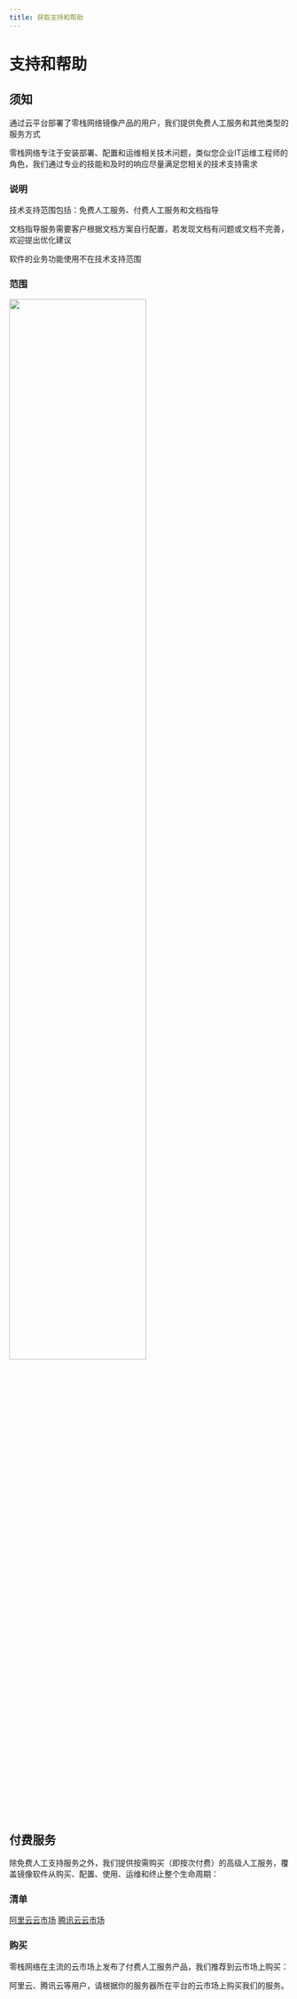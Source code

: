 ```yaml
---
title: 获取支持和帮助
---
```

# 支持和帮助

## 须知
通过云平台部署了零栈网络镜像产品的用户，我们提供免费人工服务和其他类型的服务方式

零栈网络专注于安装部署、配置和运维相关技术问题，类似您企业IT运维工程师的角色，我们通过专业的技能和及时的响应尽量满足您相关的技术支持需求

### 说明
技术支持范围包括：免费人工服务、付费人工服务和文档指导


文档指导服务需要客户根据文档方案自行配置，若发现文档有问题或文档不完善，欢迎提出优化建议


软件的业务功能使用不在技术支持范围
### 范围

  

<img src='https://cdn.jsdelivr.net/gh/virain/picture@main/img/service-2020-12-02-10-32-49.jpg' width=70%>

## 付费服务
除免费人工支持服务之外，我们提供按需购买（即按次付费）的高级人工服务，覆盖镜像软件从购买、配置、使用、运维和终止整个生命周期：

### 清单

[阿里云云市场](https://shop29568xq0.market.aliyun.com/page/productlist.html?cId=52734001)
[腾讯云云市场](https://market.cloud.tencent.com/stores/1301806853?pageName=all&cids=0&dt=manual)
  
### 购买

零栈网络在主流的云市场上发布了付费人工服务产品，我们推荐到云市场上购买：

阿里云、腾讯云等用户，请根据你的服务器所在平台的云市场上购买我们的服务。